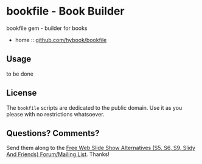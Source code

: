 # bookfile - Book Builder

bookfile gem - builder for books

* home  :: [github.com/hybook/bookfile](https://github.com/hybook/bookfile)


## Usage

to be done

## License

The `bookfile` scripts are dedicated to the public domain.
Use it as you please with no restrictions whatsoever.


## Questions? Comments?

Send them along to the
[Free Web Slide Show Alternatives (S5, S6, S9, Slidy And Friends) Forum/Mailing List](http://groups.google.com/group/webslideshow).
Thanks!
